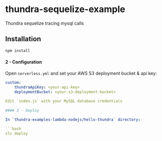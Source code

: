 # thundra-sequelize-example
Thundra sequelize tracing mysql calls

## Installation

```bash
npm install
```

#### 2 - Configuration

Open `serverless.yml` and set your AWS S3 deployment bucket & api key:

```yml
custom:
    thundraApiKey: <your-api-key>
    deploymentBucket: <your-s3-deployment-bucket>
    
Edit `index.js` with your MySQL database credentials
    
#### 3 - Deploy

In `thundra-examples-lambda-nodejs/hello-thundra` directory:

```bash
sls deploy
```
    
